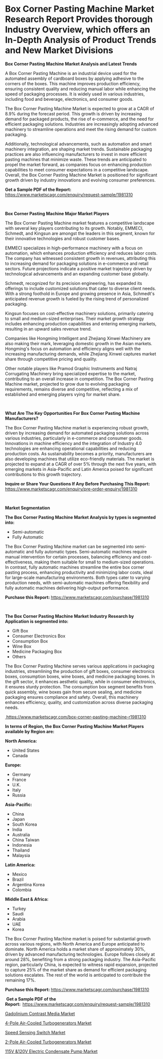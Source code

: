 <p><h1>Box Corner Pasting Machine Market Research Report Provides thorough Industry Overview, which offers an In-Depth Analysis of Product Trends and New Market Divisions</h1></p><p><strong>Box Corner Pasting Machine Market Analysis and Latest Trends</strong></p>
<p><p>A Box Corner Pasting Machine is an industrial device used for the automated assembly of cardboard boxes by applying adhesive to the corners of the boxes. This machine improves production efficiency, ensuring consistent quality and reducing manual labor while enhancing the speed of packaging processes. It is widely used in various industries, including food and beverage, electronics, and consumer goods.</p><p>The Box Corner Pasting Machine Market is expected to grow at a CAGR of 8.9% during the forecast period. This growth is driven by increasing demand for packaged products, the rise of e-commerce, and the need for efficient packaging solutions. Industries are increasingly adopting advanced machinery to streamline operations and meet the rising demand for custom packaging. </p><p>Additionally, technological advancements, such as automation and smart machinery integration, are shaping market trends. Sustainable packaging practices are also influencing manufacturers to invest in more efficient pasting machines that minimize waste. These trends are anticipated to propel the market forward, as companies focus on enhancing production capabilities to meet consumer expectations in a competitive landscape. Overall, the Box Corner Pasting Machine Market is positioned for significant growth driven by industry innovations and evolving consumer preferences.</p></p>
<p><strong>Get a Sample PDF of the Report:&nbsp;</strong> <a href="https://www.marketscagr.com/enquiry/request-sample/1981310?utm_campaign=1848&utm_medium=2&utm_source=Github&utm_content=ia&utm_term=28022025&utm_id=box-corner-pasting-machine">https://www.marketscagr.com/enquiry/request-sample/1981310</a></p>
<p>&nbsp;</p>
<p><strong>Box Corner Pasting Machine Major Market Players</strong></p>
<p><p>The Box Corner Pasting Machine market features a competitive landscape with several key players contributing to its growth. Notably, EMMECI, Schmedt, and Kingsun are amongst the leaders in this segment, known for their innovative technologies and robust customer bases. </p><p>EMMECI specializes in high-performance machinery with a focus on automation, which enhances production efficiency and reduces labor costs. The company has witnessed consistent growth in revenues, attributing this to increasing demand for packaging solutions in e-commerce and retail sectors. Future projections indicate a positive market trajectory driven by technological advancements and an expanding customer base globally.</p><p>Schmedt, recognized for its precision engineering, has expanded its offerings to include customized solutions that cater to diverse client needs. With a strong foothold in Europe and growing presence in Asia, Schmedt's anticipated revenue growth is fueled by the rising trend of personalized packaging.</p><p>Kingsun focuses on cost-effective machinery solutions, primarily catering to small and medium-sized enterprises. Their market growth strategy includes enhancing production capabilities and entering emerging markets, resulting in an upward sales revenue trend.</p><p>Companies like Hongming Intelligent and Zhejiang Xinwei Machinery are also making their mark, leveraging domestic growth in the Asian markets. Hongming's focus on automation and efficiency aligns well with the increasing manufacturing demands, while Zhejiang Xinwei captures market share through competitive pricing and quality.</p><p>Other notable players like Pramod Graphic Instruments and Natraj Corrugating Machinery bring specialized expertise to the market, contributing to an overall increase in competition. The Box Corner Pasting Machine market, projected to grow due to evolving packaging requirements, remains diverse and competitive, reflecting a mix of established and emerging players vying for market share.</p></p>
<p>&nbsp;</p>
<p><strong>What Are The Key Opportunities For Box Corner Pasting Machine Manufacturers?</strong></p>
<p><p>The Box Corner Pasting Machine market is experiencing robust growth, driven by increasing demand for automated packaging solutions across various industries, particularly in e-commerce and consumer goods. Innovations in machine efficiency and the integration of Industry 4.0 technologies are enhancing operational capabilities and reducing production costs. As sustainability becomes a priority, manufacturers are also developing machines that utilize eco-friendly materials. The market is projected to expand at a CAGR of over 5% through the next five years, with emerging markets in Asia-Pacific and Latin America poised for significant contributions to this growth trajectory.</p></p>
<p><strong>Inquire or Share Your Questions If Any Before Purchasing This Report:</strong> <a href="https://www.marketscagr.com/enquiry/pre-order-enquiry/1981310?utm_campaign=1848&utm_medium=2&utm_source=Github&utm_content=ia&utm_term=28022025&utm_id=box-corner-pasting-machine">https://www.marketscagr.com/enquiry/pre-order-enquiry/1981310</a></p>
<p>&nbsp;</p>
<p><strong>Market Segmentation</strong></p>
<p><strong>The Box Corner Pasting Machine Market Analysis by types is segmented into:</strong></p>
<p><ul><li>Semi-automatic</li><li>Fully Automatic</li></ul></p>
<p><p>The Box Corner Pasting Machine market can be segmented into semi-automatic and fully automatic types. Semi-automatic machines require manual intervention for certain processes, balancing efficiency and cost-effectiveness, making them suitable for small to medium-sized operations. In contrast, fully automatic machines streamline the entire box corner pasting process, enhancing productivity and minimizing labor costs, ideal for large-scale manufacturing environments. Both types cater to varying production needs, with semi-automatic machines offering flexibility and fully automatic machines delivering high-output performance.</p></p>
<p><strong>Purchase this Report:&nbsp;</strong><a href="https://www.marketscagr.com/purchase/1981310?utm_campaign=1848&utm_medium=2&utm_source=Github&utm_content=ia&utm_term=28022025&utm_id=box-corner-pasting-machine">https://www.marketscagr.com/purchase/1981310</a></p>
<p>&nbsp;</p>
<p><strong>The Box Corner Pasting Machine Market Industry Research by Application is segmented into:</strong></p>
<p><ul><li>Gift Box</li><li>Consumer Electronics Box</li><li>Consumption Box</li><li>Wine Box</li><li>Medicine Packaging Box</li><li>Others</li></ul></p>
<p><p>The Box Corner Pasting Machine serves various applications in packaging industries, streamlining the production of gift boxes, consumer electronics boxes, consumption boxes, wine boxes, and medicine packaging boxes. In the gift sector, it enhances aesthetic quality, while in consumer electronics, it ensures sturdy protection. The consumption box segment benefits from quick assembly, wine boxes gain from secure sealing, and medicine packaging ensures compliance and safety. Overall, this machinery enhances efficiency, quality, and customization across diverse packaging needs.</p></p>
<p><a href="https://www.marketscagr.com/box-corner-pasting-machine-r1981310?utm_campaign=1848&utm_medium=2&utm_source=Github&utm_content=ia&utm_term=28022025&utm_id=box-corner-pasting-machine">&nbsp;https://www.marketscagr.com/box-corner-pasting-machine-r1981310</a></p>
<p><strong>In terms of Region, the Box Corner Pasting Machine Market Players available by Region are:</strong></p>
<p>
    <p> <strong> North America: </strong>
        <ul>
            <li>United States</li>
            <li>Canada</li>
        </ul>
        </p> 
    <p> <strong> Europe: </strong>
        <ul>
            <li>Germany</li>
            <li>France</li>
            <li>U.K.</li>
            <li>Italy</li>
            <li>Russia</li>
        </ul>
        </p> 
    <p> <strong> Asia-Pacific: </strong>
        <ul>
            <li>China</li>
            <li>Japan</li>
            <li>South Korea</li>
            <li>India</li>
            <li>Australia</li>
            <li>China Taiwan</li>
            <li>Indonesia</li>
            <li>Thailand</li>
            <li>Malaysia</li>
        </ul>
        </p> 
    <p> <strong> Latin America: </strong>
        <ul>
            <li>Mexico</li>
            <li>Brazil</li>
            <li>Argentina Korea</li>
            <li>Colombia</li>
        </ul>
        </p> 
    <p> <strong> Middle East & Africa: </strong>
        <ul>
            <li>Turkey</li>
            <li>Saudi</li>
            <li>Arabia</li>
            <li>UAE</li>
            <li>Korea</li>
        </ul>
    </p>
    </p>
<p><p>The Box Corner Pasting Machine market is poised for substantial growth across various regions, with North America and Europe anticipated to dominate. North America holds a market share of approximately 30%, driven by advanced manufacturing technologies. Europe follows closely at around 28%, benefiting from a strong packaging industry. The Asia-Pacific region, particularly China, is expected to witness rapid expansion, projected to capture 25% of the market share as demand for efficient packaging solutions escalates. The rest of the world is anticipated to contribute the remaining 17%.</p></p>
<p><strong>Purchase this Report: </strong><a href="https://www.marketscagr.com/purchase/1981310?utm_campaign=1848&utm_medium=2&utm_source=Github&utm_content=ia&utm_term=28022025&utm_id=box-corner-pasting-machine">https://www.marketscagr.com/purchase/1981310</a></p>
<p>&nbsp;<strong>Get a Sample PDF of the Report:&nbsp;&nbsp;</strong><a href="https://www.marketscagr.com/enquiry/request-sample/1981310?utm_campaign=1848&utm_medium=2&utm_source=Github&utm_content=ia&utm_term=28022025&utm_id=box-corner-pasting-machine">https://www.marketscagr.com/enquiry/request-sample/1981310</a></p>
<p><strong></strong></p>
<p><p><a href="https://github.com/danikabiele541/Market-Research-Report-List-1/blob/main/gadolinium-contrast-media-market.md?utm_campaign=1848&utm_medium=2&utm_source=Github&utm_content=ia&utm_term=28022025&utm_id=box-corner-pasting-machine">Gadolinium Contrast Media Market</a></p><p><a href="https://github.com/serorelwayd4/Market-Research-Report-List-1/blob/main/4-pole-air-cooled-turbogenerators-market.md?utm_campaign=1848&utm_medium=2&utm_source=Github&utm_content=ia&utm_term=28022025&utm_id=box-corner-pasting-machine">4-Pole Air-Cooled Turbogenerators Market</a></p><p><a href="https://github.com/vilolakoreni/Market-Research-Report-List-1/blob/main/speed-sensing-switch-market.md?utm_campaign=1848&utm_medium=2&utm_source=Github&utm_content=ia&utm_term=28022025&utm_id=box-corner-pasting-machine">Speed Sensing Switch Market</a></p><p><a href="https://github.com/knipsfilip8f/Market-Research-Report-List-1/blob/main/2-pole-air-cooled-turbogenerators-market.md?utm_campaign=1848&utm_medium=2&utm_source=Github&utm_content=ia&utm_term=28022025&utm_id=box-corner-pasting-machine">2-Pole Air-Cooled Turbogenerators Market</a></p><p><a href="https://github.com/kavehzaborr3/Market-Research-Report-List-1/blob/main/115v-120v-electric-condensate-pump-market.md?utm_campaign=1848&utm_medium=2&utm_source=Github&utm_content=ia&utm_term=28022025&utm_id=box-corner-pasting-machine">115V &120V Electric Condensate Pump Market</a></p></p>